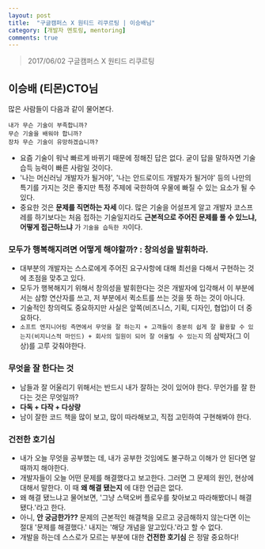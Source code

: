 ```yaml
---
layout: post
title:  "구글캠퍼스 X 원티드 리쿠르팅 | 이승배님"
category: [개발자 멘토링, mentoring]
comments: true
---
```


> 2017/06/02 구글캠퍼스 X 원티드 리쿠르팅

## 이승배 (티몬)CTO님
많은 사람들이 다음과 같이 물어본다.

```
내가 무슨 기술이 부족합니까?
무슨 기술을 배워야 합니까?
장차 무슨 기술이 유망하겠습니까?
```
- 요즘 기술이 워낙 빠르게 바뀌기 때문에 정해진 답은 없다. 굳이 답을 말하자면 기술 습득 능력이 빠른 사람일 것이다.
- '나는 머신러닝 개발자가 될거야', '나는 안드로이드 개발자가 될거야' 등의 나만의 특기를 가지는 것은 좋지만 특정 주제에 국한하여  우물에 빠질 수 있는 요소가 될 수 있다.
- 중요한 것은 **문제를 직면하는 자세** 이다. 많은 기술을 어설프게 알고 개발자 코스프레를 하기보다는 처음 접하는 기술일지라도 **근본적으로 주어진 문제를 풀 수 있느냐, 어떻게 접근하느냐** 가 `기술을 습득한 자`이다.

### 모두가 행복해지려면 어떻게 해야할까? : 창의성을 발휘하라.
- 대부분의 개발자는 스스로에게 주어진 요구사항에 대해 최선을 다해서 구현하는 것에 초점을 맞추고 있다.
- 모두가 행복해지기 위해서 창의성을 발휘한다는 것은 개발자에 입각해서 이 부분에서는 삼항 연산자를 쓰고, 저 부분에서 퀵소트를 쓰는 것을 뜻 하는 것이 아니다.
- 기술적인 창의력도 중요하지만 사실은 앞쪽(비즈니스, 기획, 디자인, 협업)이 더 중요하다.
- `소프트 엔지니어링 측면에서 무엇을 잘 하는지 + 고객들이 충분히 쉽게 잘 활용할 수 있는지(비지니스적 마인드) + 회사의 일원이 되어 잘 어울릴 수 있는지` 의 삼박자(그 이상)를 고루 갖춰야한다.

### 무엇을 잘 한다는 것
- 남들과 잘 어울리기 위해서는 반드시 내가 잘하는 것이 있어야 한다. 무언가를 잘 한다는 것은 무엇일까?
- **다독 + 다작 + 다상량**
- 남이 잘한 코드 책을 많이 보고, 많이 따라해보고, 직접 고민하여 구현해봐야 한다.

### 건전한 호기심
- 내가 오늘 무엇을 공부했는 데, 내가 공부한 것임에도 불구하고 이해가 안 된다면 알 때까지 해야한다.
- 개발자들이 오늘 어떤 문제를 해결했다고 보고한다. 그러면 그 문제의 원인, 현상에 대해서 말한다. 이 때 **왜 해결 됐는지** 에 대한 언급은 없다.
- 왜 해결 됐느냐고 물어보면, '그냥 스택오버 플로우를 찾아보고 따라해봤더니 해결됐다.'라고 한다.
- 아니, **안 궁금한가??** 문제의 근본적인 해결책을 모르고 궁금해하지 않는다면 이는 절대 '문제를 해결했다.' 내지는 '해당 개념을 알고있다.'라고 할 수 없다.
- 개발을 하는데 스스로가 모르는 부분에 대한 **건전한 호기심** 은 정말 중요하다!
